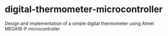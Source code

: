 # digital-thermometer-microcontroller
Design and implementation of a simple digital thermometer using Atmel MEGA16-P microcontroller
